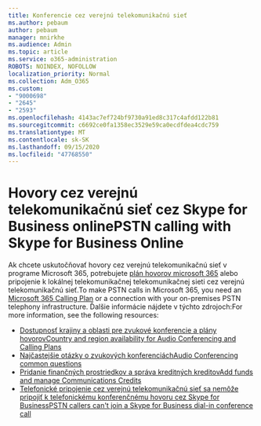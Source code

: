 ```yaml
---
title: Konferencie cez verejnú telekomunikačnú sieť
ms.author: pebaum
author: pebaum
manager: mnirkhe
ms.audience: Admin
ms.topic: article
ms.service: o365-administration
ROBOTS: NOINDEX, NOFOLLOW
localization_priority: Normal
ms.collection: Adm_O365
ms.custom:
- "9000698"
- "2645"
- "2593"
ms.openlocfilehash: 4143ac7ef724bf9730a91ed8c317c4afdd122b81
ms.sourcegitcommit: c6692ce0fa1358ec3529e59ca0ecdfdea4cdc759
ms.translationtype: MT
ms.contentlocale: sk-SK
ms.lasthandoff: 09/15/2020
ms.locfileid: "47768550"
---
```

# <a name="pstn-calling-with-skype-for-business-online"></a><span data-ttu-id="99abb-102">Hovory cez verejnú telekomunikačnú sieť cez Skype for Business online</span><span class="sxs-lookup"><span data-stu-id="99abb-102">PSTN calling with Skype for Business Online</span></span>

<span data-ttu-id="99abb-103">Ak chcete uskutočňovať hovory cez verejnú telekomunikačnú sieť v programe Microsoft 365, potrebujete [plán hovorov microsoft 365](https://docs.microsoft.com/microsoftteams/what-is-phone-system-in-office-365#more-about-calling-plans) alebo pripojenie k lokálnej telekomunikačnej telekomunikačnej sieti cez verejnú telekomunikačnú sieť.</span><span class="sxs-lookup"><span data-stu-id="99abb-103">To make PSTN calls in Microsoft 365, you need an [Microsoft 365 Calling Plan](https://docs.microsoft.com/microsoftteams/what-is-phone-system-in-office-365#more-about-calling-plans) or a connection with your on-premises PSTN telephony infrastructure.</span></span> <span data-ttu-id="99abb-104">Ďalšie informácie nájdete v týchto zdrojoch:</span><span class="sxs-lookup"><span data-stu-id="99abb-104">For more information, see the following resources:</span></span> 

- [<span data-ttu-id="99abb-105">Dostupnosť krajiny a oblasti pre zvukové konferencie a plány hovorov</span><span class="sxs-lookup"><span data-stu-id="99abb-105">Country and region availability for Audio Conferencing and Calling Plans</span></span>](https://docs.microsoft.com/microsoftteams/country-and-region-availability-for-audio-conferencing-and-calling-plans/country-and-region-availability-for-audio-conferencing-and-calling-plans) 
- [<span data-ttu-id="99abb-106">Najčastejšie otázky o zvukových konferenciách</span><span class="sxs-lookup"><span data-stu-id="99abb-106">Audio Conferencing common questions</span></span>](https://docs.microsoft.com/microsoftteams/audio-conferencing-common-questions)
- [<span data-ttu-id="99abb-107">Pridanie finančných prostriedkov a správa kreditných kreditov</span><span class="sxs-lookup"><span data-stu-id="99abb-107">Add funds and manage Communications Credits</span></span>](https://docs.microsoft.com/microsoftteams/add-funds-and-manage-communications-credits)
- [<span data-ttu-id="99abb-108">Telefonické pripojenie cez verejnú telekomunikačnú sieť sa nemôže pripojiť k telefonickému konferenčnému hovoru cez Skype for Business</span><span class="sxs-lookup"><span data-stu-id="99abb-108">PSTN callers can't join a Skype for Business dial-in conference call</span></span>](https://docs.microsoft.com/SkypeForBusiness/troubleshoot/online-conferencing/pstn-callers-cant-join-dial-in-call)